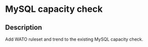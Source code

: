 # MySQL capacity check


## Description
Add WATO ruleset and trend to the existing MySQL capacity check.
